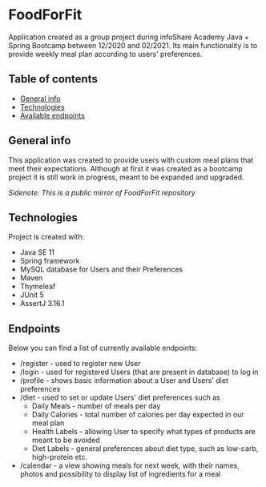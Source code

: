 # FoodForFit
Application created as a group project during infoShare Academy Java + Spring Bootcamp between 12/2020 and 02/2021. Its main functionality is to provide weekly meal plan according to users' preferences.

## Table of contents
* [General info](#general-info)
* [Technologies](#technologies)
* [Available endpoints](#endpoints)

## General info
This application was created to provide users with custom meal plans that meet their expectations. Although at first it was created as a bootcamp project it is still work in progress, meant to be expanded and upgraded.

*Sidenote: This is a public mirror of FoodForFit repository*
	
## Technologies
Project is created with:
- Java SE 11
- Spring framework
- MySQL database for Users and their Preferences
- Maven
- Thymeleaf
- JUnit 5
- AssertJ 3.16.1

## Endpoints
Below you can find a list of currently available endpoints:
- /register - used to register new User
- /login - used for registered Users (that are present in database) to log in
- /profile - shows basic information about a User and Users' diet preferences
- /diet - used to set or update Users' diet preferences such as
  * Daily Meals - number of meals per day
  * Daily Calories - total number of calories per day expected in our meal plan
  * Health Labels - allowing User to specify what types of products are meant to be avoided
  * Diet Labels - general preferences about diet type, such as low-carb, high-protein etc.
- /calendar - a view showing meals for next week, with their names, photos and possibility to display list of ingredients for a meal
